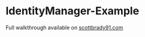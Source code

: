 # IdentityManager-Example
Full walkthrough available on [scottbrady91.com](https://www.scottbrady91.com/ASPNET-Identity/Identity-Manager-using-ASPNET-Identity)
